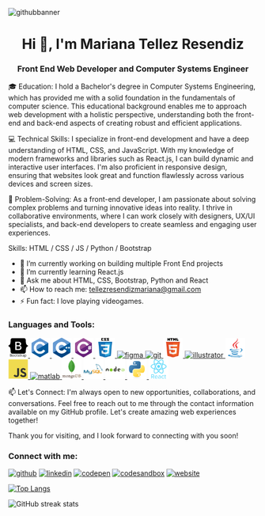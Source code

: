![githubbanner](https://github.com/MarianaTellezR/MarianaTellezR/assets/84681760/877a8a20-311f-4ed0-ac80-d9ab91f1247f)

<h1 align="center">Hi 👋, I'm Mariana Tellez Resendiz</h1>
<h3 align="center">Front End Web Developer and Computer Systems Engineer</h3>

🎓 Education:
I hold a Bachelor's degree in Computer Systems Engineering, which has provided me with a solid foundation in the fundamentals of computer science. This educational background enables me to approach web development with a holistic perspective, understanding both the front-end and back-end aspects of creating robust and efficient applications.

💻 Technical Skills:
I specialize in front-end development and have a deep understanding of HTML, CSS, and JavaScript. With my knowledge of modern frameworks and libraries such as React.js, I can build dynamic and interactive user interfaces. I'm also proficient in responsive design, ensuring that websites look great and function flawlessly across various devices and screen sizes.

🔨 Problem-Solving:
As a front-end developer, I am passionate about solving complex problems and turning innovative ideas into reality. I thrive in collaborative environments, where I can work closely with designers, UX/UI specialists, and back-end developers to create seamless and engaging user experiences.

Skills: HTML / CSS / JS / Python / Bootstrap

- 🔭 I’m currently working on building multiple Front End projects 
- 🌱 I’m currently learning React.js 
- 💬 Ask me about HTML, CSS, Bootstrap, Python and React 
- 📫 How to reach me: tellezresendizmariana@gmail.com 
- ⚡ Fun fact: I love playing videogames.

<h3 align="left">Languages and Tools:</h3>
<p align="left"> <a href="https://getbootstrap.com" target="_blank" rel="noreferrer"> <img src="https://raw.githubusercontent.com/devicons/devicon/master/icons/bootstrap/bootstrap-plain-wordmark.svg" alt="bootstrap" width="40" height="40"/> </a> <a href="https://www.cprogramming.com/" target="_blank" rel="noreferrer"> <img src="https://raw.githubusercontent.com/devicons/devicon/master/icons/c/c-original.svg" alt="c" width="40" height="40"/> </a> <a href="https://www.w3schools.com/cpp/" target="_blank" rel="noreferrer"> <img src="https://raw.githubusercontent.com/devicons/devicon/master/icons/cplusplus/cplusplus-original.svg" alt="cplusplus" width="40" height="40"/> </a> <a href="https://www.w3schools.com/cs/" target="_blank" rel="noreferrer"> <img src="https://raw.githubusercontent.com/devicons/devicon/master/icons/csharp/csharp-original.svg" alt="csharp" width="40" height="40"/> </a> <a href="https://www.w3schools.com/css/" target="_blank" rel="noreferrer"> <img src="https://raw.githubusercontent.com/devicons/devicon/master/icons/css3/css3-original-wordmark.svg" alt="css3" width="40" height="40"/> </a> <a href="https://www.figma.com/" target="_blank" rel="noreferrer"> <img src="https://www.vectorlogo.zone/logos/figma/figma-icon.svg" alt="figma" width="40" height="40"/> </a> <a href="https://git-scm.com/" target="_blank" rel="noreferrer"> <img src="https://www.vectorlogo.zone/logos/git-scm/git-scm-icon.svg" alt="git" width="40" height="40"/> </a> <a href="https://www.w3.org/html/" target="_blank" rel="noreferrer"> <img src="https://raw.githubusercontent.com/devicons/devicon/master/icons/html5/html5-original-wordmark.svg" alt="html5" width="40" height="40"/> </a> <a href="https://www.adobe.com/in/products/illustrator.html" target="_blank" rel="noreferrer"> <img src="https://www.vectorlogo.zone/logos/adobe_illustrator/adobe_illustrator-icon.svg" alt="illustrator" width="40" height="40"/> </a> <a href="https://www.java.com" target="_blank" rel="noreferrer"> <img src="https://raw.githubusercontent.com/devicons/devicon/master/icons/java/java-original.svg" alt="java" width="40" height="40"/> </a> <a href="https://developer.mozilla.org/en-US/docs/Web/JavaScript" target="_blank" rel="noreferrer"> <img src="https://raw.githubusercontent.com/devicons/devicon/master/icons/javascript/javascript-original.svg" alt="javascript" width="40" height="40"/> </a> <a href="https://www.mathworks.com/" target="_blank" rel="noreferrer"> <img src="https://upload.wikimedia.org/wikipedia/commons/2/21/Matlab_Logo.png" alt="matlab" width="40" height="40"/> </a> <a href="https://www.mongodb.com/" target="_blank" rel="noreferrer"> <img src="https://raw.githubusercontent.com/devicons/devicon/master/icons/mongodb/mongodb-original-wordmark.svg" alt="mongodb" width="40" height="40"/> </a> <a href="https://www.mysql.com/" target="_blank" rel="noreferrer"> <img src="https://raw.githubusercontent.com/devicons/devicon/master/icons/mysql/mysql-original-wordmark.svg" alt="mysql" width="40" height="40"/> </a> <a href="https://nodejs.org" target="_blank" rel="noreferrer"> <img src="https://raw.githubusercontent.com/devicons/devicon/master/icons/nodejs/nodejs-original-wordmark.svg" alt="nodejs" width="40" height="40"/> </a> <a href="https://www.python.org" target="_blank" rel="noreferrer"> <img src="https://raw.githubusercontent.com/devicons/devicon/master/icons/python/python-original.svg" alt="python" width="40" height="40"/> </a> <a href="https://reactjs.org/" target="_blank" rel="noreferrer"> <img src="https://raw.githubusercontent.com/devicons/devicon/master/icons/react/react-original-wordmark.svg" alt="react" width="40" height="40"/> </a> </p>

📫 Let's Connect:
I'm always open to new opportunities, collaborations, and conversations. Feel free to reach out to me through the contact information available on my GitHub profile. Let's create amazing web experiences together!

Thank you for visiting, and I look forward to connecting with you soon!

<h3 align="left">Connect with me:</h3>

[<img src='https://cdn.jsdelivr.net/npm/simple-icons@3.0.1/icons/github.svg' alt='github' height='40'>](https://github.com/MarianaTellezR)  [<img src='https://cdn.jsdelivr.net/npm/simple-icons@3.0.1/icons/linkedin.svg' alt='linkedin' height='40'>](https://www.linkedin.com/in/mariana-tellez-resendiz-134354232/)  [<img src='https://cdn.jsdelivr.net/npm/simple-icons@3.0.1/icons/codepen.svg' alt='codepen' height='40'>](https://codepen.io/MarianaTellezR)  [<img src='https://cdn.jsdelivr.net/npm/simple-icons@3.0.1/icons/codesandbox.svg' alt='codesandbox' height='40'>](https://codesandbox.io/u/MarianaTellezR)  [<img src='https://cdn.jsdelivr.net/npm/simple-icons@3.0.1/icons/icloud.svg' alt='website' height='40'>](https://mariana-tellez-resendiz-portfolio.netlify.app/)  

[![Top Langs](https://github-readme-stats.vercel.app/api/top-langs/?username=MarianaTellezR)](https://github.com/anuraghazra/github-readme-stats)

![GitHub streak stats](https://streak-stats.demolab.com/?user=MarianaTellezR)  


